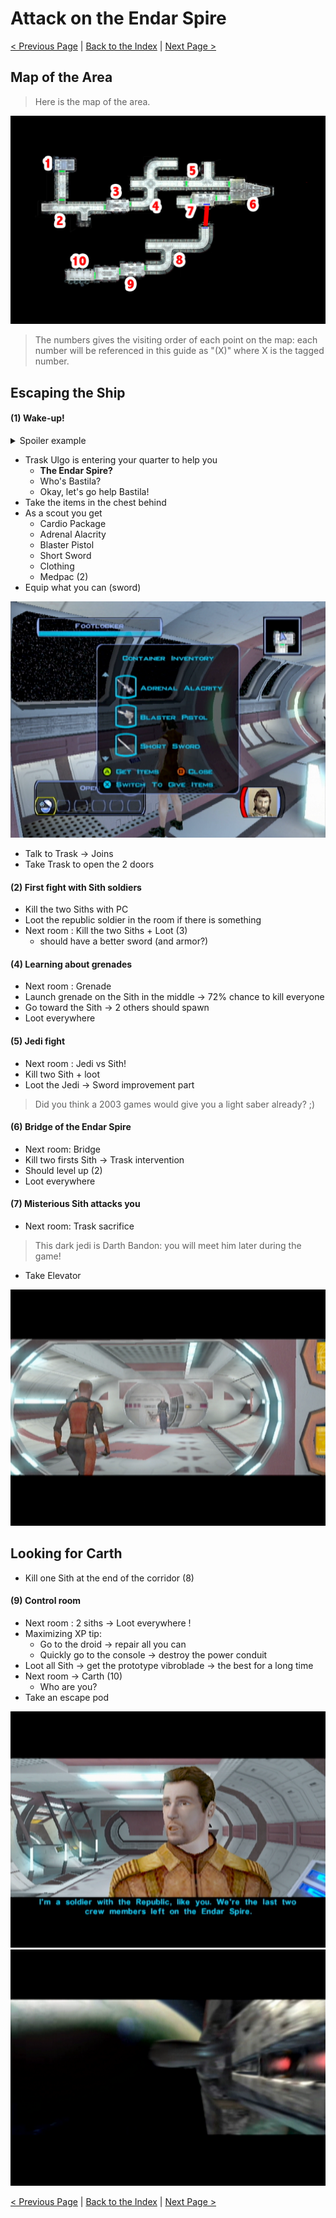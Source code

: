 Attack on the Endar Spire
================

[< Previous Page](./010_CharacterCreation.md) | [Back to the Index](./000_Index.md) | [Next Page >](./020_Taris.md)

## Map of the Area

> Here is the map of the area.

![](../resources/images/maps/01_EndarSpire/map_endar_spire.jpg)

> The numbers gives the visiting order of each point on the map: each number will be referenced in this guide as "(X)"
> where X is the tagged number.

## Escaping the Ship

#### (1) Wake-up!

<details>
  <summary>Spoiler example</summary>

Spoiler text. Note that it's important to have a space after the summary tag. You should be able to write any markdown you want inside the `<details>` tag... just make sure you close `<details>` afterward.

  ```javascript
  console.log("I'm a code block!");
  ```

</details>

 - Trask Ulgo is entering your quarter to help you  
   - **The Endar Spire?**
   - Who's Bastila?
   - Okay, let's go help Bastila!
 - Take the items in the chest behind
 - As a scout you get
   - Cardio Package
   - Adrenal Alacrity
   - Blaster Pistol
   - Short Sword
   - Clothing
   - Medpac (2)
 - Equip what you can (sword)
 
 ![](../resources/images/screenshots/firstLootInventory.png)
 
- Talk to Trask -> Joins
- Take Trask to open the 2 doors

#### (2) First fight with Sith soldiers

- Kill the two Siths with PC
- Loot the republic soldier in the room if there is something
- Next room : Kill the two Siths + Loot (3)
    - should have a better sword (and armor?)

#### (4) Learning about grenades

- Next room : Grenade
- Launch grenade on the Sith in the middle -> 72% chance to kill everyone
- Go toward the Sith -> 2 others should spawn
- Loot everywhere

#### (5) Jedi fight

- Next room : Jedi vs Sith!
- Kill two Sith + loot
- Loot the Jedi -> Sword improvement part

> Did you think a 2003 games would give you a light saber already? ;)

#### (6) Bridge of the Endar Spire

- Next room: Bridge
- Kill two firsts Sith -> Trask intervention
- Should level up (2)
- Loot everywhere

#### (7) Misterious Sith attacks you

- Next room: Trask sacrifice

> This dark jedi is Darth Bandon: you will meet him later during the game!

- Take Elevator
 
![](../resources/images/screenshots/traskSuicide.png)

 
## Looking for Carth

- Kill one Sith at the end of the corridor (8)

#### (9) Control room

- Next room : 2 siths -> Loot everywhere !
- Maximizing XP tip:
    - Go to the droid -> repair all you can
    - Quickly go to the console -> destroy the power conduit
- Loot all Sith -> get the prototype vibroblade -> the best for a long time
- Next room -> Carth (10)
    - Who are you?
- Take an escape pod

![](../resources/images/screenshots/meetingCarth.png)
![](../resources/images/screenshots/escapingEndarSpire.png)

[< Previous Page](./010_CharacterCreation.md) | [Back to the Index](./000_Index.md) | [Next Page >](./020_Taris.md)
 
